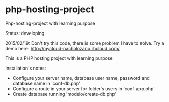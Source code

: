 # php-hosting-project

Php-hosting-project with learning purpose

>>>> 
Status: developing

2015/02/19: Don't try this code, there is some problem I have to solve. 
Try a demo here: http://mycloud-nacholozano.rhcloud.com/

This is a PHP hosting project with learning purpose

Installation's notes:

- Configure your server name, database user name, password and database name in 'conf-db.php'
- Configure a route in your server for folder's users in 'conf-app.php'
- Create database running 'modelo/create-db.php'
